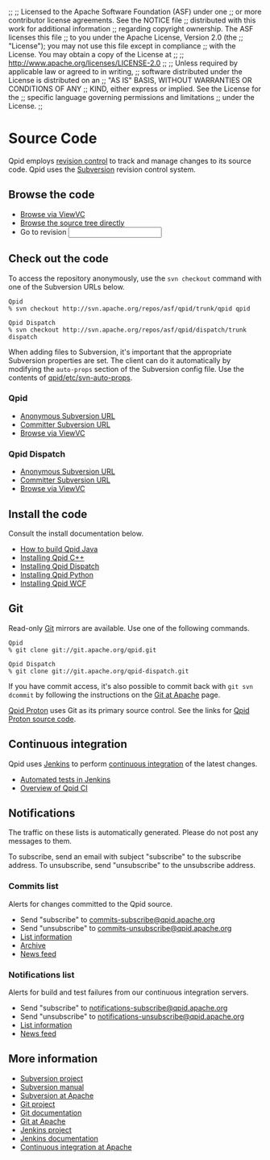 ;;
;; Licensed to the Apache Software Foundation (ASF) under one
;; or more contributor license agreements.  See the NOTICE file
;; distributed with this work for additional information
;; regarding copyright ownership.  The ASF licenses this file
;; to you under the Apache License, Version 2.0 (the
;; "License"); you may not use this file except in compliance
;; with the License.  You may obtain a copy of the License at
;; 
;;   http://www.apache.org/licenses/LICENSE-2.0
;; 
;; Unless required by applicable law or agreed to in writing,
;; software distributed under the License is distributed on an
;; "AS IS" BASIS, WITHOUT WARRANTIES OR CONDITIONS OF ANY
;; KIND, either express or implied.  See the License for the
;; specific language governing permissions and limitations
;; under the License.
;;

# Source Code

Qpid employs
[revision control](http://en.wikipedia.org/wiki/Revision_control) to
track and manage changes to its source code.  Qpid uses the
[Subversion](http://subversion.apache.org/) revision control system.

## Browse the code

 - [Browse via ViewVC](http://svn.apache.org/viewvc/qpid)
 - [Browse the source tree directly](https://svn.apache.org/repos/asf/qpid)
 - <form id="-viewvc-goto-form" action="http://svn.apache.org/viewvc" method="get"><input type="hidden" name="view" value="revision"/>Go to revision <input type="text" name="revision"/></form>

## Check out the code

To access the repository anonymously, use the `svn checkout` command
with one of the Subversion URLs below.

    Qpid
    % svn checkout http://svn.apache.org/repos/asf/qpid/trunk/qpid qpid

    Qpid Dispatch
    % svn checkout http://svn.apache.org/repos/asf/qpid/dispatch/trunk dispatch

When adding files to Subversion, it's important that the appropriate
Subversion properties are set. The client can do it automatically by
modifying the `auto-props` section of the Subversion config file.  Use
the contents of [qpid/etc/svn-auto-props](http://svn.apache.org/repos/asf/qpid/trunk/qpid/etc/svn-auto-props).

<div class="two-column" markdown="1">
<section markdown="1">

### Qpid

 - [Anonymous Subversion URL](http://svn.apache.org/repos/asf/qpid/trunk/qpid/)
 - [Committer Subversion URL](https://svn.apache.org/repos/asf/qpid/trunk/qpid/)
 - [Browse via ViewVC](http://svn.apache.org/viewvc/qpid/trunk/qpid/)

</section>
<section markdown="1">

### Qpid Dispatch

 - [Anonymous Subversion URL](http://svn.apache.org/repos/asf/qpid/dispatch/trunk/)
 - [Committer Subversion URL](https://svn.apache.org/repos/asf/qpid/dispatch/trunk/)
 - [Browse via ViewVC](http://svn.apache.org/viewvc/qpid/dispatch/trunk/)

</section>
</div>

## Install the code

Consult the install documentation below.

 - [How to build Qpid Java](https://cwiki.apache.org/confluence/display/qpid/qpid+java+build+how+to)
 - [Installing Qpid C++](http://svn.apache.org/repos/asf/qpid/trunk/qpid/cpp/INSTALL)
 - [Installing Qpid Dispatch](http://svn.apache.org/repos/asf/qpid/dispatch/trunk/README)
 - [Installing Qpid Python](http://svn.apache.org/repos/asf/qpid/trunk/qpid/python/README.txt)
 - [Installing Qpid WCF](http://svn.apache.org/repos/asf/qpid/trunk/qpid/wcf/ReadMe.txt)

## Git

Read-only [Git](http://git-scm.com/) mirrors are available.  Use one
of the following commands.

    Qpid
    % git clone git://git.apache.org/qpid.git

    Qpid Dispatch
    % git clone git://git.apache.org/qpid-dispatch.git

If you have commit access, it's also possible to commit back with `git
svn dcommit` by following the instructions on the
[Git at Apache](http://www.apache.org/dev/git.html) page.

[Qpid Proton](@site-url@/proton/index.html) uses Git as its primary
source control.  See the links for
[Qpid Proton source code](@site-url@/proton/index.html#source-code).

## Continuous integration

Qpid uses [Jenkins](http://jenkins-ci.org/) to perform
[continuous integration](http://en.wikipedia.org/wiki/Continuous_integration)
of the latest changes.

 - [Automated tests in Jenkins](https://builds.apache.org//view/M-R/view/Qpid/)
 - [Overview of Qpid CI](https://cwiki.apache.org/confluence/display/qpid/continuous+integration)

## Notifications

The traffic on these lists is automatically generated.  Please do not
post any messages to them.

To subscribe, send an email with subject "subscribe" to the subscribe
address.  To unsubscribe, send "unsubscribe" to the unsubscribe
address.

### Commits list

Alerts for changes committed to the Qpid source.  

 - Send "subscribe" to <commits-subscribe@qpid.apache.org>
 - Send "unsubscribe" to <commits-unsubscribe@qpid.apache.org>
 - [List information](http://mail-archives.apache.org/mod_mbox/qpid-commits/)
 - [Archive](http://qpid.2158936.n2.nabble.com/Apache-Qpid-commits-f7106555.html)
 - [News feed](http://mail-archives.apache.org/mod_mbox/qpid-commits/?format=atom)

### Notifications list

Alerts for build and test failures from our continuous integration
servers.

 - Send "subscribe" to <notifications-subscribe@qpid.apache.org>
 - Send "unsubscribe" to <notifications-unsubscribe@qpid.apache.org>
 - [List information](http://mail-archives.apache.org/mod_mbox/qpid-notifications/)
 - [News feed](http://mail-archives.apache.org/mod_mbox/qpid-notifications/?format=atom)

## More information

 - [Subversion project](http://subversion.apache.org/)
 - [Subversion manual](http://svnbook.red-bean.com/)
 - [Subversion at Apache](http://www.apache.org/dev/version-control.html)
 - [Git project](http://git-scm.com)
 - [Git documentation](http://git-scm.com/documentation)
 - [Git at Apache](http://www.apache.org/dev/git.html)
 - [Jenkins project](http://jenkins-ci.org/)
 - [Jenkins documentation](https://wiki.jenkins-ci.org/display/JENKINS/Meet+Jenkins)
 - [Continuous integration at Apache](http://ci.apache.org/)

